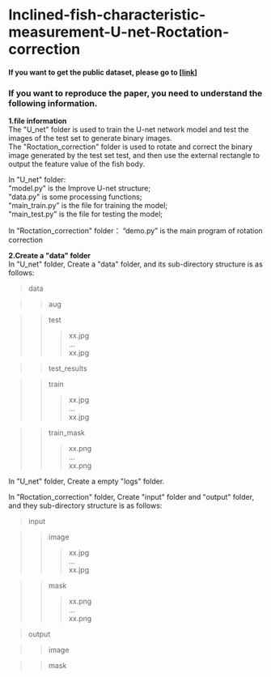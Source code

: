 # Inclined-fish-characteristic-measurement-U-net-Roctation-correction
#### If you want to get the public dataset, please go to [[link](https://github.com/YuChuang1205/Fish-pure-background-dataset)]  
### If you want to reproduce the paper, you need to understand the following information.
**1.file information**  
The "U_net" folder is used to train the U-net network model and test the images of the test set to generate binary images.  
The "Roctation_correction" folder is used to rotate and correct the binary image generated by the test set test, and then use the external rectangle to output the feature value of the fish body.  

In "U_net" folder:  
"model.py" is the Improve U-net structure;  
"data.py" is some processing functions;  
"main_train.py" is the file for training the model;  
"main_test.py" is the file for testing the model;  

In "Roctation_correction" folder：
“demo.py” is the main program of rotation correction

**2.Create a "data" folder**  
In "U_net" folder, Create a "data" folder, and its sub-directory structure is as follows:
>data

>>aug

>>test    
>>> xx.jpg    
>>>   ...    
>>>  xx.jpg

>>test_results 

>>train   
>>> xx.jpg    
>>>   ...    
>>>  xx.jpg

>>train_mask
>>> xx.png    
>>>   ...    
>>>  xx.png  
 
In "U_net" folder, Create a empty "logs" folder.

In "Roctation_correction" folder, Create "input" folder and "output" folder, and they sub-directory structure is as follows:
>input

>>image    
>>> xx.jpg    
>>>   ...  
>>>  xx.jpg

>>mask  
>>> xx.png    
>>>   ...    
>>>  xx.png  

>output

>>image

>>mask
